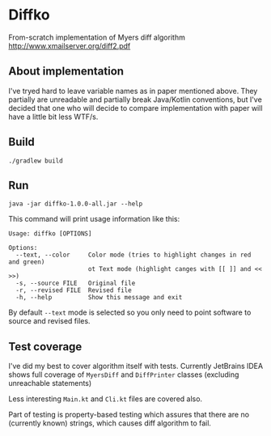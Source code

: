 # Diffko

From-scratch implementation of Myers diff algorithm http://www.xmailserver.org/diff2.pdf

## About implementation

I've tryed hard to leave variable names as in paper mentioned above.
They partially are unreadable and partially break Java/Kotlin conventions,
but I've decided that one who will decide to compare implementation with
paper will have a little bit less WTF/s.

## Build

```
./gradlew build
```

## Run

```
java -jar diffko-1.0.0-all.jar --help
```

This command will print usage information like this:

```
Usage: diffko [OPTIONS]

Options:
  --text, --color     Color mode (tries to highlight changes in red and green)
                      ot Text mode (highlight canges with [[ ]] and << >>)
  -s, --source FILE   Original file
  -r, --revised FILE  Revised file
  -h, --help          Show this message and exit
```

By default `--text` mode is selected so you only need to point software to source and revised files.

## Test coverage

I've did my best to cover algorithm itself with tests. Currently JetBrains IDEA shows full coverage of
`MyersDiff` and `DiffPrinter` classes (excluding unreachable statements)

Less interesting `Main.kt` and `Cli.kt` files are covered also.

Part of testing is property-based testing which assures that there are no (currently known) strings, which
causes diff algorithm to fail.
